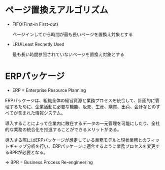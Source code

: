 # ページ置換えアルゴリズム

- FIFO(First-in First-out)

  ページインしてから時間が最も長いページを置換え対象とする

- LRU(Least Recnetly Used

  最も長い時間参照されていないページを置換え対象とする

# ERPパッケージ

- ERP = Enterprise Resource Planning

ERPパッケージは、組織全体の経営資源と業務プロセスを統合して、計画的に管理するために、企業活動に必要な機能、販売、生産、購買、出荷、会計などのすべてが含まれた情報システム。

導入することによって企業内に散在するデータの一元管理を可能にしたり、全社的な業務の統合化を推進することができるメリットがある。

導入する際にはERPパッケージが想定している業務モデルと現状業務とのフィットギャップ分析を行い、ERPパッケージに適合するように業務プロセスを変更するBPRが必要となる。

=> BPR = Business Process Re-engineering

